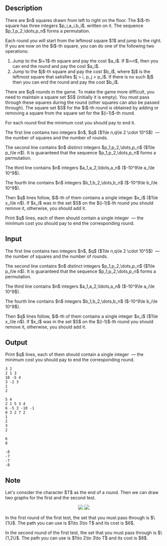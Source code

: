 ## Description

<div><p>There are $n$ squares drawn from left to right on the floor. The $i$-th square has three integers $p_i,a_i,b_i$, written on it. The sequence $p_1,p_2,\dots,p_n$ forms a permutation.</p><p>Each round you will start from the leftmost square $1$ and jump to the right. If you are now on the $i$-th square, you can do one of the following two operations:</p><ol> <li> Jump to the $i+1$-th square and pay the cost $a_i$. If $i=n$, then you can end the round and pay the cost $a_i$. </li><li> Jump to the $j$-th square and pay the cost $b_i$, where $j$ is the leftmost square that satisfies $j &gt; i, p_j &gt; p_i$. If there is no such $j$ then you can end the round and pay the cost $b_i$. </li></ol><p>There are $q$ rounds in the game. To make the game more difficult, you need to maintain a square set $S$ (initially it is empty). You <span class="tex-font-style-bf">must</span> pass through these squares during the round (other squares can also be passed through). The square set $S$ for the $i$-th round is obtained by adding or removing a square from the square set for the $(i-1)$-th round. </p><p>For each round find the minimum cost you should pay to end it.</p></div><div class="input-specification"><p>The first line contains two integers $n$, $q$ ($1\le n,q\le 2 \cdot 10^5$) &nbsp;— the number of squares and the number of rounds.</p><p>The second line contains $n$ distinct integers $p_1,p_2,\dots,p_n$ ($1\le p_i\le n$). It is guaranteed that the sequence $p_1,p_2,\dots,p_n$ forms a permutation.</p><p>The third line contains $n$ integers $a_1,a_2,\ldots,a_n$ ($-10^9\le a_i\le 10^9$).</p><p>The fourth line contains $n$ integers $b_1,b_2,\dots,b_n$ ($-10^9\le b_i\le 10^9$).</p><p>Then $q$ lines follow, $i$-th of them contains a single integer $x_i$ ($1\le x_i\le n$). If $x_i$ was in the set $S$ on the $(i-1)$-th round you should remove it, otherwise, you should add it.</p></div><div class="output-specification"><p>Print $q$ lines, each of them should contain a single integer &nbsp;— the minimum cost you should pay to end the corresponding round.</p></div>

## Input

<p>The first line contains two integers $n$, $q$ ($1\le n,q\le 2 \cdot 10^5$) &nbsp;— the number of squares and the number of rounds.</p><p>The second line contains $n$ distinct integers $p_1,p_2,\dots,p_n$ ($1\le p_i\le n$). It is guaranteed that the sequence $p_1,p_2,\dots,p_n$ forms a permutation.</p><p>The third line contains $n$ integers $a_1,a_2,\ldots,a_n$ ($-10^9\le a_i\le 10^9$).</p><p>The fourth line contains $n$ integers $b_1,b_2,\dots,b_n$ ($-10^9\le b_i\le 10^9$).</p><p>Then $q$ lines follow, $i$-th of them contains a single integer $x_i$ ($1\le x_i\le n$). If $x_i$ was in the set $S$ on the $(i-1)$-th round you should remove it, otherwise, you should add it.</p>

## Output

<p>Print $q$ lines, each of them should contain a single integer &nbsp;— the minimum cost you should pay to end the corresponding round.</p>





```input1
3 2
2 1 3
10 -5 4
3 -2 3
1
2
```




```input2
5 4
2 1 5 3 4
6 -5 3 -10 -1
0 3 2 7 2
1
2
3
2
```




```output1
6
8
```




```output2
-8
-7
-7
-8
```



## Note

<p>Let's consider the character $T$ as the end of a round. Then we can draw two graphs for the first and the second test.</p><center> <img class="tex-graphics" src="file://wCQP89YH.png" style="max-width: 100.0%;max-height: 100.0%;"> <img class="tex-graphics" src="file://wQwZCVc6.png" style="max-width: 100.0%;max-height: 100.0%;"> </center><p>In the first round of the first test, the set that you must pass through is $\{1\}$. The path you can use is $1\to 3\to T$ and its cost is $6$.</p><p>In the second round of the first test, the set that you must pass through is $\{1,2\}$. The path you can use is $1\to 2\to 3\to T$ and its cost is $8$.</p>
